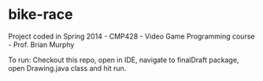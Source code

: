 # bike-race
Project coded in Spring 2014 - CMP428 - Video Game Programming course - Prof. Brian Murphy

To run: Checkout this repo, open in IDE, navigate to finalDraft package, open Drawing.java class and hit run.
